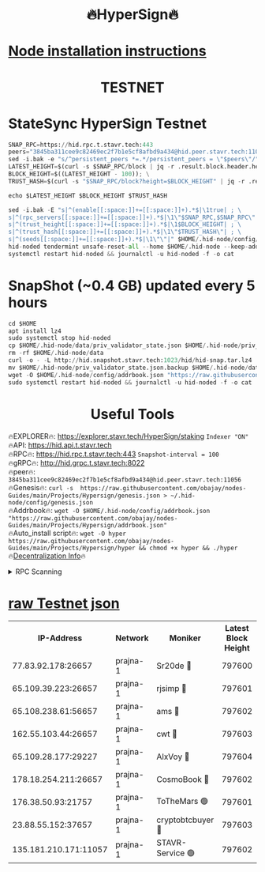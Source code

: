 <h1 align="center"> 🔥HyperSign🔥</h1>

[Node installation instructions](https://github.com/obajay/nodes-Guides/tree/main/Projects/Hypersign)
=

<h1 align="center"> TESTNET</h1>

# StateSync HyperSign Testnet
```python
SNAP_RPC=https://hid.rpc.t.stavr.tech:443
peers="3845ba311cee9c82469ec2f7b1e5cf8afbd9a434@hid.peer.stavr.tech:11056"
sed -i.bak -e "s/^persistent_peers *=.*/persistent_peers = \"$peers\"/" $HOME/.hid-node/config/config.toml
LATEST_HEIGHT=$(curl -s $SNAP_RPC/block | jq -r .result.block.header.height); \
BLOCK_HEIGHT=$((LATEST_HEIGHT - 100)); \
TRUST_HASH=$(curl -s "$SNAP_RPC/block?height=$BLOCK_HEIGHT" | jq -r .result.block_id.hash)

echo $LATEST_HEIGHT $BLOCK_HEIGHT $TRUST_HASH

sed -i.bak -E "s|^(enable[[:space:]]+=[[:space:]]+).*$|\1true| ; \
s|^(rpc_servers[[:space:]]+=[[:space:]]+).*$|\1\"$SNAP_RPC,$SNAP_RPC\"| ; \
s|^(trust_height[[:space:]]+=[[:space:]]+).*$|\1$BLOCK_HEIGHT| ; \
s|^(trust_hash[[:space:]]+=[[:space:]]+).*$|\1\"$TRUST_HASH\"| ; \
s|^(seeds[[:space:]]+=[[:space:]]+).*$|\1\"\"|" $HOME/.hid-node/config/config.toml
hid-noded tendermint unsafe-reset-all --home $HOME/.hid-node --keep-addr-book
systemctl restart hid-noded && journalctl -u hid-noded -f -o cat
```
# SnapShot (~0.4 GB) updated every 5 hours
```python
cd $HOME
apt install lz4
sudo systemctl stop hid-noded
cp $HOME/.hid-node/data/priv_validator_state.json $HOME/.hid-node/priv_validator_state.json.backup
rm -rf $HOME/.hid-node/data
curl -o - -L http://hid.snapshot.stavr.tech:1023/hid/hid-snap.tar.lz4 | lz4 -c -d - | tar -x -C $HOME/.hid-node --strip-components 2
mv $HOME/.hid-node/priv_validator_state.json.backup $HOME/.hid-node/data/priv_validator_state.json
wget -O $HOME/.hid-node/config/addrbook.json "https://raw.githubusercontent.com/obajay/nodes-Guides/main/Projects/Hypersign/addrbook.json"
sudo systemctl restart hid-noded && journalctl -u hid-noded -f -o cat
```

 <h1 align="center"> Useful Tools</h1>

🔥EXPLORER🔥:      https://explorer.stavr.tech/HyperSign/staking        `Indexer "ON"` \
🔥API:             https://hid.api.t.stavr.tech \
🔥RPC🔥:           https://hid.rpc.t.stavr.tech:443              `Snapshot-interval = 100` \
🔥gRPC🔥:          http://hid.grpc.t.stavr.tech:8022 \
🔥peer🔥:          `3845ba311cee9c82469ec2f7b1e5cf8afbd9a434@hid.peer.stavr.tech:11056` \
🔥Genesis🔥:     ```curl -s  https://raw.githubusercontent.com/obajay/nodes-Guides/main/Projects/Hypersign/genesis.json > ~/.hid-node/config/genesis.json``` \
🔥Addrbook🔥:    ```wget -O $HOME/.hid-node/config/addrbook.json "https://raw.githubusercontent.com/obajay/nodes-Guides/main/Projects/Hypersign/addrbook.json"``` \
🔥Auto_install script🔥: ```wget -O hyper https://raw.githubusercontent.com/obajay/nodes-Guides/main/Projects/Hypersign/hyper && chmod +x hyper && ./hyper``` \
🔥[Decentralization Info](https://github.com/obajay/StateSync-snapshots/tree/main/Projects/Hypersign/Decentralization)🔥

<details>
<summary>RPC Scanning</summary>

<h2 align="center"> We scan nodes in real time every 4 hours. And we provide the final result of RPC endpoints.
We cannot influence the operation of these nodes in any way. </h2>


```python
If Voting Power is higher than 0 --> then the Node is a validator of the network and may be subject to attack and be a potential threat to the chain.
```
```python
We marked such validators with a red symbol
```

</details>

[raw Testnet json](https://rpc-check.hypert.stavr.tech/hypert/rpc-hypert-result.json)
=

<table><tr><th>IP-Address</th><th>Network</th><th>Moniker</th><th>Latest Block Height</th><th>Earliest Block Height</th><th>Catching Up</th><th>Tx Index</th><th>Voting Power</th><th>Scan Time</th></tr><tr><td>77.83.92.178:26657</td><td>prajna-1</td><td>Sr20de 🔴</td><td>797600</td><td>1</td><td>False</td><td>on</td><td>1080256</td><td>2024-02-10T11:38:58.738407397UTC</td></tr><tr><td>65.109.39.223:26657</td><td>prajna-1</td><td>rjsimp 🔴</td><td>797601</td><td>1</td><td>False</td><td>on</td><td>1169927</td><td>2024-02-10T11:39:02.828966325UTC</td></tr><tr><td>65.108.238.61:56657</td><td>prajna-1</td><td>ams 🔴</td><td>797602</td><td>1</td><td>False</td><td>on</td><td>1208386</td><td>2024-02-10T11:39:09.677655728UTC</td></tr><tr><td>162.55.103.44:26657</td><td>prajna-1</td><td>cwt 🔴</td><td>797603</td><td>1</td><td>False</td><td>on</td><td>989833</td><td>2024-02-10T11:39:12.323301728UTC</td></tr><tr><td>65.109.28.177:29227</td><td>prajna-1</td><td>AlxVoy 🔴</td><td>797604</td><td>1</td><td>False</td><td>on</td><td>1073855</td><td>2024-02-10T11:39:21.183615528UTC</td></tr><tr><td>178.18.254.211:26657</td><td>prajna-1</td><td>CosmoBook 🔴</td><td>797602</td><td>108201</td><td>False</td><td>on</td><td>990495</td><td>2024-02-10T11:39:09.367203731UTC</td></tr><tr><td>176.38.50.93:21757</td><td>prajna-1</td><td>ToTheMars 🟢</td><td>797601</td><td>635201</td><td>False</td><td>on</td><td>0</td><td>2024-02-10T11:39:00.442605878UTC</td></tr><tr><td>23.88.55.152:37657</td><td>prajna-1</td><td>cryptobtcbuyer 🔴</td><td>797603</td><td>697603</td><td>False</td><td>on</td><td>1194022</td><td>2024-02-10T11:39:12.588077104UTC</td></tr><tr><td>135.181.210.171:11057</td><td>prajna-1</td><td>STAVR-Service 🟢</td><td>797602</td><td>796901</td><td>False</td><td>on</td><td>0</td><td>2024-02-10T11:39:10.000849081UTC</td></tr></table>
